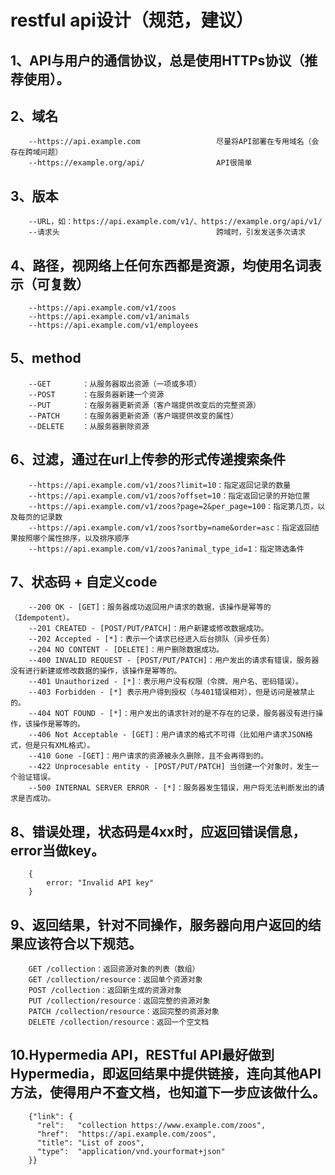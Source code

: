 # restful api设计（规范，建议）

## 1、API与用户的通信协议，总是使用HTTPs协议（推荐使用）。

## 2、域名
    
        --https://api.example.com                 尽量将API部署在专用域名（会存在跨域问题）
        --https://example.org/api/                API很简单
                       
## 3、版本
    
        --URL，如：https://api.example.com/v1/、https://example.org/api/v1/
        --请求头                                   跨域时，引发发送多次请求

## 4、路径，视网络上任何东西都是资源，均使用名词表示（可复数）
    
        --https://api.example.com/v1/zoos
        --https://api.example.com/v1/animals
        --https://api.example.com/v1/employees

## 5、method
    
        --GET       ：从服务器取出资源（一项或多项）
        --POST      ：在服务器新建一个资源
        --PUT       ：在服务器更新资源（客户端提供改变后的完整资源）
        --PATCH     ：在服务器更新资源（客户端提供改变的属性）
        --DELETE    ：从服务器删除资源

## 6、过滤，通过在url上传参的形式传递搜索条件
    
        --https://api.example.com/v1/zoos?limit=10：指定返回记录的数量
        --https://api.example.com/v1/zoos?offset=10：指定返回记录的开始位置
        --https://api.example.com/v1/zoos?page=2&per_page=100：指定第几页，以及每页的记录数
        --https://api.example.com/v1/zoos?sortby=name&order=asc：指定返回结果按照哪个属性排序，以及排序顺序
        --https://api.example.com/v1/zoos?animal_type_id=1：指定筛选条件

## 7、状态码 + 自定义code
    
        --200 OK - [GET]：服务器成功返回用户请求的数据，该操作是幂等的（Idempotent）。
        --201 CREATED - [POST/PUT/PATCH]：用户新建或修改数据成功。
        --202 Accepted - [*]：表示一个请求已经进入后台排队（异步任务）
        --204 NO CONTENT - [DELETE]：用户删除数据成功。
        --400 INVALID REQUEST - [POST/PUT/PATCH]：用户发出的请求有错误，服务器没有进行新建或修改数据的操作，该操作是幂等的。
        --401 Unauthorized - [*]：表示用户没有权限（令牌、用户名、密码错误）。
        --403 Forbidden - [*] 表示用户得到授权（与401错误相对），但是访问是被禁止的。
        --404 NOT FOUND - [*]：用户发出的请求针对的是不存在的记录，服务器没有进行操作，该操作是幂等的。
        --406 Not Acceptable - [GET]：用户请求的格式不可得（比如用户请求JSON格式，但是只有XML格式）。
        --410 Gone -[GET]：用户请求的资源被永久删除，且不会再得到的。
        --422 Unprocesable entity - [POST/PUT/PATCH] 当创建一个对象时，发生一个验证错误。
        --500 INTERNAL SERVER ERROR - [*]：服务器发生错误，用户将无法判断发出的请求是否成功。

## 8、错误处理，状态码是4xx时，应返回错误信息，error当做key。
    
        {
            error: "Invalid API key"
        }

## 9、返回结果，针对不同操作，服务器向用户返回的结果应该符合以下规范。
    
        GET /collection：返回资源对象的列表（数组）
        GET /collection/resource：返回单个资源对象
        POST /collection：返回新生成的资源对象
        PUT /collection/resource：返回完整的资源对象
        PATCH /collection/resource：返回完整的资源对象
        DELETE /collection/resource：返回一个空文档
    

## 10.Hypermedia API，RESTful API最好做到Hypermedia，即返回结果中提供链接，连向其他API方法，使得用户不查文档，也知道下一步应该做什么。
        
        {"link": {
          "rel":   "collection https://www.example.com/zoos",
          "href":  "https://api.example.com/zoos",
          "title": "List of zoos",
          "type":  "application/vnd.yourformat+json"
        }}
